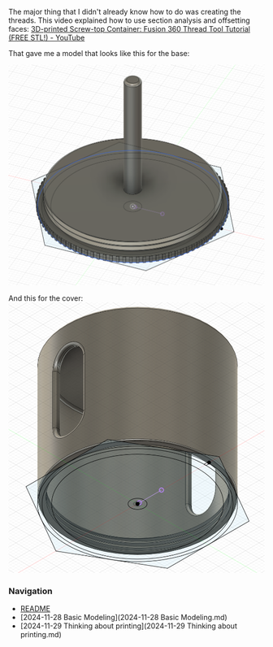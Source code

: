 The major thing that I didn't already know how to do was creating the threads. This video explained how to use section analysis and offsetting faces: [3D-printed Screw-top Container: Fusion 360 Thread Tool Tutorial (FREE STL!) - YouTube](https://www.youtube.com/watch?v=UWMlJ_kNNMU)

That gave me a model that looks like this for the base:

![](Pasted%20image%2020241128120105.png)

And this for the cover:
![](Pasted%20image%2020241128120218.png)

### Navigation
* [README](README.md)
* [2024-11-28 Basic Modeling](2024-11-28 Basic Modeling.md)
* [2024-11-29 Thinking about printing](2024-11-29 Thinking about printing.md)

